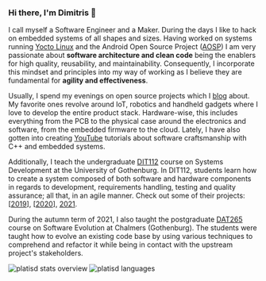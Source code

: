 ### Hi there, I'm Dimitris 👋

I call myself a Software Engineer and a Maker. During the days I like to hack on embedded systems of all shapes and sizes.
Having worked on systems running [Yocto Linux](https://www.yoctoproject.org/) and the Android Open Source Project ([AOSP](https://source.android.com/))
I am very passionate about **software architecture and clean code** being the enablers for high quality, reusability, and maintainability.
Consequently, I incorporate this mindset and principles into my way of working as I believe they are fundamental for **agility and effectiveness**.

Usually, I spend my evenings on open source projects which I [blog](https://platis.solutions/blog/) about.
My favorite ones revolve around IoT, robotics and handheld gadgets where I love to develop the entire product stack.
Hardware-wise, this includes everything from the PCB to the physical case around the electronics and software, from the embedded firmware to the cloud.
Lately, I have also gotten into creating [YouTube](https://www.youtube.com/c/PlatisSolutionsOpenSource) tutorials about software craftsmanship with C++ and embedded systems.

Additionally, I teach the undergraduate [DIT112](https://canvas.gu.se/courses/30372/assignments/syllabus) course on Systems Development at the University of Gothenburg.
In DIT112, students learn how to create a system composed of both software and hardware components in regards to development, requirements handling, testing and quality assurance; all that, in an agile manner. Check out some of their projects: [[2019](https://www.youtube.com/playlist?list=PLxwAhdZUbSph38__jMbrT-IjU4i3ZnMap)], [[2020](https://www.youtube.com/playlist?list=PLxwAhdZUbSpjCxWXejYPHFcKxBt-43dUq)], [2021](https://www.youtube.com/watch?v=U5SjewAVq1w&list=PLxwAhdZUbSph5BRXXh0Mt37lpD-ZY5uzx&index=1).

During the autumn term of 2021, I also taught the postgraduate [DAT265](https://chalmers.instructure.com/courses/15341/assignments/syllabus) course on Software Evolution at Chalmers (Gothenburg). The students were taught how to evolve an existing code base by using various techniques to comprehend and refactor it while being in contact with the upstream project's stakeholders.

![platisd stats overview](https://github-readme-stats.vercel.app/api?username=platisd&count_private=true&show_icons=true)
![platisd languages](https://github-readme-stats.vercel.app/api/top-langs/?username=platisd&layout=compact&hide=eagle)
